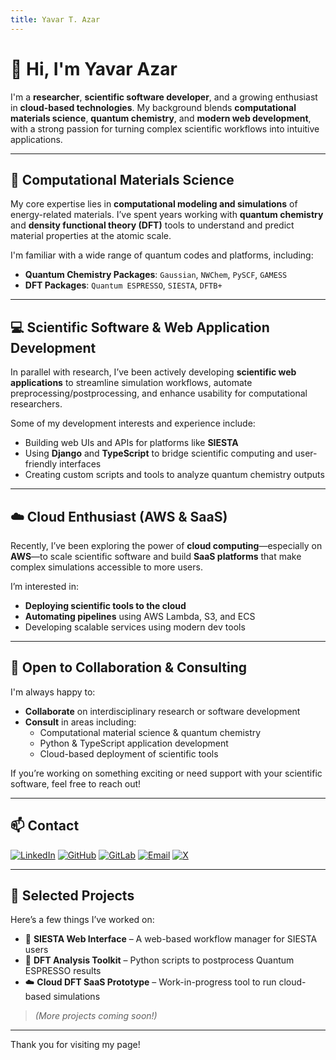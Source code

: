 ```yaml
---
title: Yavar T. Azar
---
```


# 👋 Hi, I'm Yavar Azar

I'm a **researcher**, **scientific software developer**, and a growing enthusiast in **cloud-based technologies**. My background blends **computational materials science**, **quantum chemistry**, and **modern web development**, with a strong passion for turning complex scientific workflows into intuitive applications.

---

## 🔬 Computational Materials Science

My core expertise lies in **computational modeling and simulations** of energy-related materials. I’ve spent years working with **quantum chemistry** and **density functional theory (DFT)** tools to understand and predict material properties at the atomic scale.

I'm familiar with a wide range of quantum codes and platforms, including:

- **Quantum Chemistry Packages**: `Gaussian`, `NWChem`, `PySCF`, `GAMESS`
- **DFT Packages**: `Quantum ESPRESSO`, `SIESTA`, `DFTB+`

---

## 💻 Scientific Software & Web Application Development

In parallel with research, I’ve been actively developing **scientific web applications** to streamline simulation workflows, automate preprocessing/postprocessing, and enhance usability for computational researchers.

Some of my development interests and experience include:

- Building web UIs and APIs for platforms like **SIESTA**
- Using **Django** and **TypeScript** to bridge scientific computing and user-friendly interfaces
- Creating custom scripts and tools to analyze quantum chemistry outputs

---

## ☁️ Cloud Enthusiast (AWS & SaaS)

Recently, I’ve been exploring the power of **cloud computing**—especially on **AWS**—to scale scientific software and build **SaaS platforms** that make complex simulations accessible to more users.

I’m interested in:
- **Deploying scientific tools to the cloud**
- **Automating pipelines** using AWS Lambda, S3, and ECS
- Developing scalable services using modern dev tools

---

## 🤝 Open to Collaboration & Consulting

I'm always happy to:
- **Collaborate** on interdisciplinary research or software development
- **Consult** in areas including:
  - Computational material science & quantum chemistry
  - Python & TypeScript application development
  - Cloud-based deployment of scientific tools

If you’re working on something exciting or need support with your scientific software, feel free to reach out!

---

## 📫 Contact

[![LinkedIn](https://img.shields.io/badge/LinkedIn-Connect-blue?logo=linkedin)](https://www.linkedin.com/in/yavar-taghipour-azar-1262a237/)
[![GitHub](https://img.shields.io/badge/GitHub-Follow-black?logo=github)](https://github.com/yavar-azar)
[![GitLab](https://img.shields.io/badge/GitLab-Visit-orange?logo=gitlab)](https://gitlab.com/yavar81)
[![Email](https://img.shields.io/badge/Email-Contact-red?logo=gmail)](mailto:you@example.com)
[![X](https://img.shields.io/badge/X-Follow-000000?logo=twitter&logoColor=white)](https://twitter.com/yavar)


---

## 📁 Selected Projects

Here’s a few things I’ve worked on:

- 🔧 **SIESTA Web Interface** – A web-based workflow manager for SIESTA users
- 🔬 **DFT Analysis Toolkit** – Python scripts to postprocess Quantum ESPRESSO results
- ☁️ **Cloud DFT SaaS Prototype** – Work-in-progress tool to run cloud-based simulations

> *(More projects coming soon!)*

---

Thank you for visiting my page!
